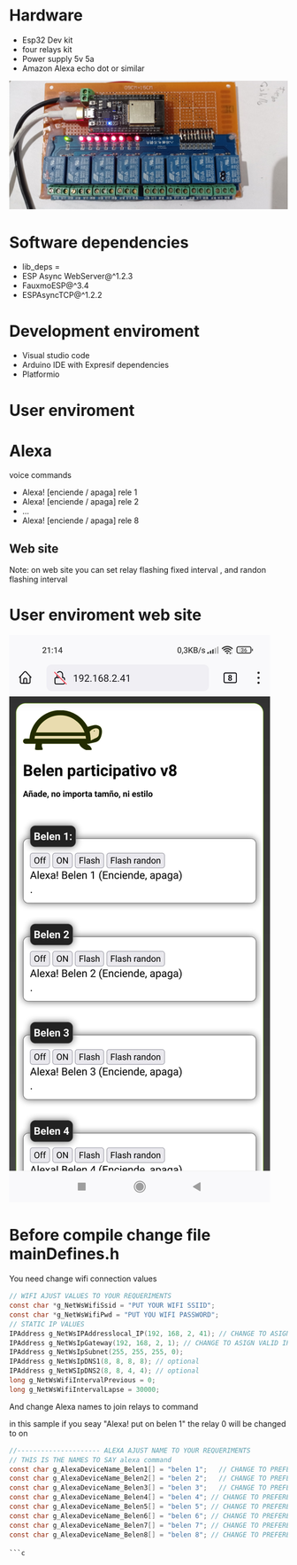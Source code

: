 
# Hardware
- Esp32 Dev kit
- four relays kit
- Power supply 5v 5a
- Amazon Alexa echo dot or similar

![alt text](https://github.com/vniclos/Alexa-Esp32-8-relays/blob/main/images/hardware.jpg?raw=true)


# Software dependencies
- lib_deps = 
- ESP Async WebServer@^1.2.3
- FauxmoESP@^3.4
- ESPAsyncTCP@^1.2.2

# Development enviroment
- Visual studio code
- Arduino IDE with Expresif dependencies
- Platformio

# User enviroment

# Alexa 
voice commands
- Alexa! [enciende / apaga] rele 1
- Alexa! [enciende / apaga] rele 2
- ...
- Alexa! [enciende / apaga] rele 8

## Web site
 Note: on web site you can set relay flashing fixed interval , and randon flashing interval
# User enviroment web site


![alt text](https://github.com/vniclos/Alexa-Esp32-8-relays/blob/main/images/web_belen..jpg?raw=true)


# Before compile change file mainDefines.h 

You need change wifi connection values 
```c
// WIFI AJUST VALUES TO YOUR REQUERIMENTS
const char *g_NetWsWifiSsid = "PUT YOUR WIFI SSIID";
const char *g_NetWsWifiPwd = "PUT YOU WIFI PASSWORD";
// STATIC IP VALUES
IPAddress g_NetWsIPAddresslocal_IP(192, 168, 2, 41); // CHANGE TO ASIGN VALID IP FOR YOUR NETWORK
IPAddress g_NetWsIpGateway(192, 168, 2, 1); // CHANGE TO ASIGN VALID IP GATEWAY IN  YOUR NETWORK (your router)
IPAddress g_NetWsIpSubnet(255, 255, 255, 0);
IPAddress g_NetWsIpDNS1(8, 8, 8, 8); // optional
IPAddress g_NetWSIpDNS2(8, 8, 4, 4); // optional
long g_NetWsWifiIntervalPrevious = 0;
long g_NetWsWifiIntervalLapse = 30000;
```
 And change Alexa names to join relays to command
 
 in this sample if you seay "Alexa! put on belen 1" the relay 0 will be changed to on
```c
//--------------------- ALEXA AJUST NAME TO YOUR REQUERIMENTS
// THIS IS THE NAMES TO SAY alexa command
const char g_AlexaDeviceName_Belen1[] = "belen 1";   // CHANGE TO PREFERENCED NAME FOR RELAY  0
const char g_AlexaDeviceName_Belen2[] = "belen 2";   // CHANGE TO PREFERENCED NAME FOR RELAY  0
const char g_AlexaDeviceName_Belen3[] = "belen 3";   // CHANGE TO PREFERENCED NAME FOR RELAY  0
const char g_AlexaDeviceName_Belen4[] = "belen 4"; // CHANGE TO PREFERENCED NAME FOR RELAY  0
const char g_AlexaDeviceName_Belen5[] = "belen 5"; // CHANGE TO PREFERENCED NAME FOR RELAY  0
const char g_AlexaDeviceName_Belen6[] = "belen 6"; // CHANGE TO PREFERENCED NAME FOR RELAY  0
const char g_AlexaDeviceName_Belen7[] = "belen 7"; // CHANGE TO PREFERENCED NAME FOR RELAY  0JOIN TO RELAY 0
const char g_AlexaDeviceName_Belen8[] = "belen 8"; // CHANGE TO PREFERENCED NAME FOR RELAY  0

```c

